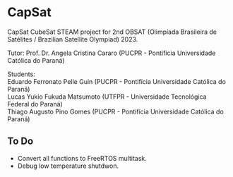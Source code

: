 # CapSat

CapSat CubeSat STEAM project for 2nd OBSAT (Olimpíada Brasileira de Satélites / Brazilian Satellite Olympiad) 2023.  
  
Tutor: Prof. Dr. Angela Cristina Cararo (PUCPR - Pontifícia Universidade Católica do Paraná)
  
Students:  
Eduardo Ferronato Pelle Guin (PUCPR - Pontifícia Universidade Católica do Paraná)  
Lucas Yukio Fukuda Matsumoto (UTFPR - Universidade Tecnológica Federal do Paraná)  
Thiago Augusto Pino Gomes (PUCPR - Pontifícia Universidade Católica do Paraná)

## To Do
* Convert all functions to FreeRTOS multitask.
* Debug low temperature shutdwon.
